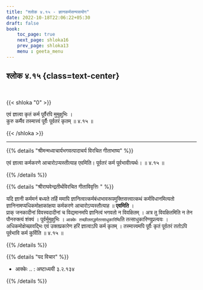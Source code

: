 ```yaml
---
title: "श्लोक ४.१५ - ज्ञानकर्मसन्यसयोग"
date: 2022-10-18T22:06:22+05:30
draft: false
book:
    toc_page: true
    next_page: shloka16
    prev_page: shloka13
    menu : geeta_menu
---
```




## श्लोक ४.१५ {class=text-center}

<br/>

{{< shloka  "0"  >}}


एवं ज्ञात्वा कृतं कर्म पूर्वैरपि मुमुक्षुभिः ।  
कुरु कर्मैव तस्मात्त्वं पूर्वैः पूर्वतरं कृतम् ॥ ४.१५ ॥

{{< /shloka >}}

---


{{% details "श्रीमन्मध्वाचार्यभगवत्पादाचर्य विरचित  गीताभाष्य" %}}

एवं ज्ञात्वा कर्मकरणे आचारोऽप्यस्तीत्याह एवमिति। पूर्वतरं कर्म 
पूर्वभावीत्यर्थः। ॥ ४.१५ ॥

{{% /details %}}



{{% details "श्रीराघवेन्द्रतीर्थविरचित गीताविवृत्तिः " %}}

यदि ज्ञानी कर्ममर्न बध्यते तर्हि ममापि 
ज्ञानित्वात्कर्मबंधाभावरूपमुक्तिसत्त्वात्कथं कर्मविधानमित्यतो 
ज्ञानिनामप्यधिकमोक्षाकांक्षया
कर्मकरणे आचारोऽप्यस्तौत्याह ॥ **एवमिति** ।  
प्राक्‌ जनकादीनां विवस्वदादीनां च विद्यमानमपि ज्ञानित्वं भगवतो न 
विवक्षितम्‌ । अत्र तु विवक्षितमिति न तेन पौनरुक्त्यं शंक्यं । 
पूर्वर्मुमुक्षुभिः । `आक्केः तच्छीलतद्धर्मतत्साधुकारिष्वि`ति 
तत्साधुकारिण्युप्रत्ययः । अधिकमोक्षेच्छावद्भिः एवं
उक्तप्रकारेण हरिं ज्ञात्वाऽपि कर्म कृतम्‌ । तस्मात्त्वमपि पूर्वैः 
कृतं पूर्वतरं ततोऽपि पूर्वभावि कर्म कु्र्विति ॥ ४.१५ ॥

{{% /details %}}



{{% details "पद विचार" %}}

- आक्केः .. : अष्टाध्ययी ३.२.१३४ 

{{% /details %}}
